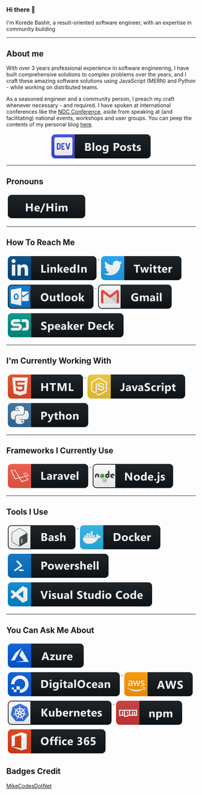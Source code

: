 ### Hi there 👋

<!--
**bashirk/bashirk** is a ✨ _special_ ✨ repository because its `README.md` (this file) appears on your GitHub profile. -->

I'm Korede Bashir, a result-oriented software engineer, with an expertise in community building

---
## About me
With over 3 years professional experience in software engineering, I have built comprehensive solutions to complex problems over the years, and I craft these amazing software solutions using JavaScript (MERN) and Python - while working on distributed teams.

As a seasoned engineer and a community person, I preach my craft whenever necessary - and required. I have spoken at international conferences like the [NDC Conference](ndcconferences.com), aside from speaking at (and facilitating) national events, workshops and user groups. You can peep the contents of my personal blog [here](https://bashirk.netlify.app).

<p align="center">
  <a href="https://dev.to/bashirk">
    <img src="https://github.com/bashirk/bashirk/blob/master/svg/blogs/devto.svg" alt="DEV" style="vertical-align:top; margin:4px">
  </a>  
</p>

---
## Pronouns 
<p align="left">
  <a href="#">
    <img src="https://github.com/bashirk/bashirk/blob/master/svg/pronouns/hehim.svg" alt="he / him" style="vertical-align:top; margin:6px 4px">
  </a> 
</p>

---
## How To Reach Me 
<p align="left">
  <a href="https://linkedin.com/in/bashir-korede">
    <img src="https://github.com/bashirk/bashirk/blob/master/svg/social/linkedin.svg" alt="linkedin" style="vertical-align:top; margin:6px 4px">
  </a>   
  
  <a href="https://twitter.com/_bashirk">
    <img src="https://github.com/bashirk/bashirk/blob/master/svg/social/twitter.svg" alt="twitter" style="vertical-align:top; margin:6px 4px">
  </a>

  <a href="mailto:koredebashir@studentpartner.com">
    <img src="https://github.com/bashirk/bashirk/blob/master/svg/social/outlook.svg" alt="outlook" style="vertical-align:top; margin:6px 4px">
  </a>  
  
  <a href="mailto:bashirkorede@gmail.com">
    <img src="https://github.com/bashirk/bashirk/blob/master/svg/social/gmail.svg" alt="gmail" style="vertical-align:top; margin:6px 4px">
  </a>
  
  <a href="https://speakerdeck.com/bashirk">
    <img src="https://github.com/bashirk/bashirk/blob/master/svg/social/speakerdeck.svg" alt="speakerdeck" style="vertical-align:top; margin:6px 4px">
  </a>
</p>

---
## I'm Currently Working With
 <p align="left">
  
  <a href="#">
    <img src="https://github.com/bashirk/bashirk/blob/master/svg/dev/languages/html.svg" alt="html" style="vertical-align:top; margin:6px 4px">
  </a>  
  
  <a href="#">
    <img src="https://github.com/bashirk/bashirk/blob/master/svg/dev/languages/js.svg" alt="js" style="vertical-align:top; margin:6px 4px">
  </a> 
  
  <a href="#">
    <img src="https://github.com/bashirk/bashirk/blob/master/svg/dev/languages/python.svg" alt="python" style="vertical-align:top; margin:6px 4px">
  </a> 
  
 </p>

---
## Frameworks I Currently Use
<p align="left">
  <a href="https://laravel.com">
    <img src="https://github.com/bashirk/bashirk/blob/master/svg/dev/frameworks/laravel.svg" alt="laravel" style="vertical-align:top; margin:6px 4px">
  </a>
  
  <a href="https://nodejs.org">
    <img src="https://github.com/bashirk/bashirk/blob/master/svg/dev/frameworks/nodejs.svg" alt="nodejs" style="vertical-align:top; margin:6px 4px">
  </a>  
  
 </p>
 
---
## Tools I Use
<p align="left">
  <a href="https://git-scm.com/">
    <img src="https://github.com/bashirk/bashirk/blob/master/svg/dev/tools/bash.svg" alt="bash" style="vertical-align:top; margin:6px 4px">
  </a> 
  
  <a href="https://docker.com">
    <img src="https://github.com/bashirk/bashirk/blob/master/svg/dev/tools/docker.svg" alt="docker" style="vertical-align:top; margin:6px 4px">
  </a> 
  
   <a href="https://docs.microsoft.com/en-us/powershell/">
    <img src="https://github.com/bashirk/bashirk/blob/master/svg/dev/tools/powershell.svg" alt="powershell" style="vertical-align:top; margin:6px 4px">
  </a> 
  
  <a href="https://code.visualstudio.com/">
    <img src="https://github.com/bashirk/bashirk/blob/master/svg/dev/tools/visualstudio_code.svg" alt="visualstudio_code" style="vertical-align:top; margin:6px 4px">
  </a> 
</p>
 
---
## You Can Ask Me About
<p align="left">
  <a href="https://azure.microsoft.com">
    <img src="https://github.com/bashirk/bashirk/blob/master/svg/dev/services/azure.svg" alt="azure" style="vertical-align:top; margin:6px 4px">
  </a> 
  
  <a href="https://digitalocean.com">
    <img src="https://github.com/bashirk/bashirk/blob/master/svg/dev/services/digitalocean.svg" alt="digitalocean" style="vertical-align:top; margin:6px 4px">
  </a> 
  
  <a href="https://aws.amazon.com">
    <img src="https://github.com/bashirk/bashirk/blob/master/svg/dev/services/aws.svg" alt="aws" style="vertical-align:top; margin:6px 4px">
  </a> 
  
  <a href="https://kubernetes.io">
    <img src="https://github.com/bashirk/bashirk/blob/master/svg/dev/services/kubernetes.svg" alt="kubernetes" style="vertical-align:top; margin:6px 4px">
  </a>
  
  <a href="https://npmjs.org">
    <img src="https://github.com/bashirk/bashirk/blob/master/svg/dev/services/npm.svg" alt="npm" style="vertical-align:top; margin:6px 4px">
  </a> 
  
  <a href="https://office.com">
    <img src="https://github.com/bashirk/bashirk/blob/master/svg/dev/services/office_365.svg" alt="office 365" style="vertical-align:top; margin:6px 4px">
  </a> 
</p>

## Badges Credit
[MikeCodesDotNet](https://github.com/MikeCodesDotNET/ColoredBadges)
